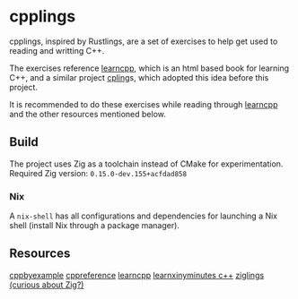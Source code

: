 # cpplings

cpplings, inspired by Rustlings, are a set of exercises to help get used to reading and writting C++.

The exercises reference [learncpp](https://www.learncpp.com/), which is an html based book for learning C++,
and a similar project [cpling](https://github.com/rdjondo/cplings)s, which adopted this idea before this project.

It is recommended to do these exercises while reading through [learncpp](https://www.learncpp.com/) and the other resources mentioned below.

## Build

The project uses Zig as a toolchain instead of CMake for experimentation.
Required Zig version: `0.15.0-dev.155+acfdad858`

### Nix

A `nix-shell` has all configurations and dependencies for launching a Nix shell (install Nix through a package manager).

## Resources

[cppbyexample](https://cppbyexample.com/)
[cppreference](https://en.cppreference.com/w/)
[learncpp](https://www.learncpp.com/)
[learnxinyminutes c++](https://learnxinyminutes.com/c++/)
[ziglings (curious about Zig?)](https://codeberg.org/ziglings/exercises/)
